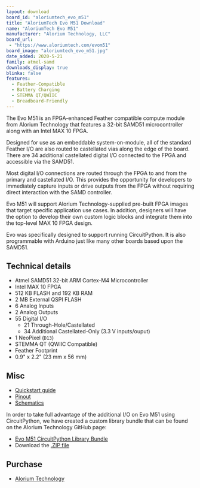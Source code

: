 ```yaml
---
layout: download
board_id: "aloriumtech_evo_m51"
title: "AloriumTech Evo M51 Download"
name: "AloriumTech Evo M51"
manufacturer: "Alorium Technology, LLC"
board_url:
 - "https://www.aloriumtech.com/evom51"
board_image: "aloriumtech_evo_m51.jpg"
date_added: 2020-5-21
family: atmel-samd
downloads_display: true
blinka: false
features:
  - Feather-Compatible
  - Battery Charging
  - STEMMA QT/QWIIC
  - Breadboard-Friendly
---
```


The Evo M51 is an FPGA-enhanced Feather compatible compute module from Alorium Technology that features a 32-bit SAMD51 microcontroller along with an Intel MAX 10 FPGA.

Designed for use as an embeddable system-on-module, all of the standard Feather I/O are also routed to castellated vias along the edge of the board. There are 34 additional castellated digital I/O connected to the FPGA and accessible via the SAMD51.

Most digital I/O connections are routed through the FPGA to and from the primary and castellated I/O. This provides the opportunity for developers to immediately capture inputs or drive outputs from the FPGA without requiring direct interaction with the SAMD controller.

Evo M51 will support Alorium Technology-supplied pre-built FPGA images that target specific application use cases. In addition, designers will have the option to develop their own custom logic blocks and integrate them into the top-level MAX 10 FPGA design.

Evo was specifically designed to support running CircuitPython. It is also programmable with Arduino just like many other boards based upon the SAMD51.

## Technical details

- Atmel SAMD51 32-bit ARM Cortex-M4 Microcontroller
- Intel MAX 10 FPGA
- 512 KB FLASH and 192 KB RAM
- 2 MB External QSPI FLASH
- 6 Analog Inputs
- 2 Analog Outputs
- 55 Digital I/O
  - 21 Through-Hole/Castellated
  - 34 Additional Castellated-Only (3.3 V inputs/ouput)
- 1 NeoPixel (`D13`)
- STEMMA QT (QWIIC Compatible)
- Feather Footprint
- 0.9" x 2.2" (23 mm x 56 mm)

## Misc

* [Quickstart guide](https://aloriumtech.com/evom51-quickstart/)
* [Pinout](https://aloriumtech.com/documents/Evo_M51_PinMap.pdf)
* [Schematics](https://aloriumtech.com/documents/Evo_M51_Schematic.pdf)

In order to take full advantage of the additional I/O on Evo M51 using CircuitPython, we have created a custom library bundle that can be found on the Alorium Technology GitHub page:

- [Evo M51 CircuitPython Library Bundle](https://github.com/AloriumTechnology/AloriumTech_CircuitPython_EvoM51)
- Download the [.ZIP file](https://github.com/AloriumTechnology/AloriumTech_CircuitPython_EvoM51/archive/master.zip)

## Purchase

* [Alorium Technology](https://www.aloriumtech.com/evom51-buy/)
